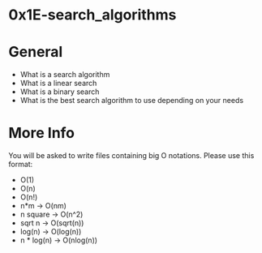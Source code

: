 # 0x1E-search_algorithms

# General
* What is a search algorithm
* What is a linear search
* What is a binary search
* What is the best search algorithm to use depending on your needs

# More Info
You will be asked to write files containing big O notations. Please use this format:

* O(1)
* O(n)
* O(n!)
* n*m -> O(nm)
* n square -> O(n^2)
* sqrt n -> O(sqrt(n))
* log(n) -> O(log(n))
* n * log(n) -> O(nlog(n))
